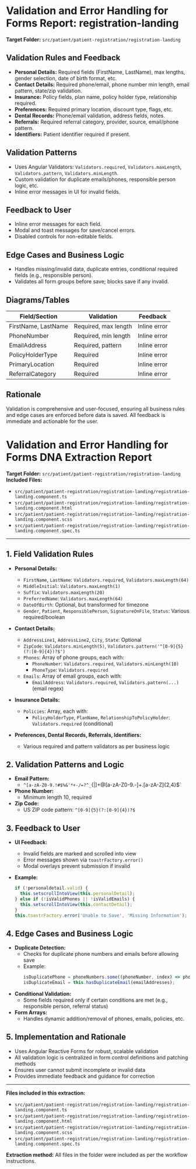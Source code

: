 # Validation and Error Handling for Forms Report: registration-landing

**Target Folder:** `src/patient/patient-registration/registration-landing`

## Validation Rules and Feedback
- **Personal Details:** Required fields (FirstName, LastName), max lengths, gender selection, date of birth format, etc.
- **Contact Details:** Required phone/email, phone number min length, email pattern, state/zip validation.
- **Insurance:** Policy fields, plan name, policy holder type, relationship required.
- **Preferences:** Required primary location, discount type, flags, etc.
- **Dental Records:** Phone/email validation, address fields, notes.
- **Referrals:** Required referral category, provider, source, email/phone pattern.
- **Identifiers:** Patient identifier required if present.

## Validation Patterns
- Uses Angular Validators: `Validators.required`, `Validators.maxLength`, `Validators.pattern`, `Validators.minLength`.
- Custom validation for duplicate emails/phones, responsible person logic, etc.
- Inline error messages in UI for invalid fields.

## Feedback to User
- Inline error messages for each field.
- Modal and toast messages for save/cancel errors.
- Disabled controls for non-editable fields.

## Edge Cases and Business Logic
- Handles missing/invalid data, duplicate entries, conditional required fields (e.g., responsible person).
- Validates all form groups before save; blocks save if any invalid.

## Diagrams/Tables
| Field/Section | Validation | Feedback |
|---------------|------------|----------|
| FirstName, LastName | Required, max length | Inline error |
| PhoneNumber | Required, min length | Inline error |
| EmailAddress | Required, pattern | Inline error |
| PolicyHolderType | Required | Inline error |
| PrimaryLocation | Required | Inline error |
| ReferralCategory | Required | Inline error |

## Rationale
Validation is comprehensive and user-focused, ensuring all business rules and edge cases are enforced before data is saved. All feedback is immediate and actionable for the user.
# Validation and Error Handling for Forms DNA Extraction Report

**Target Folder:** `src/patient/patient-registration/registration-landing`
**Included Files:**
- `src/patient/patient-registration/registration-landing/registration-landing.component.ts`
- `src/patient/patient-registration/registration-landing/registration-landing.component.html`
- `src/patient/patient-registration/registration-landing/registration-landing.component.scss`
- `src/patient/patient-registration/registration-landing/registration-landing.component.spec.ts`

---

## 1. Field Validation Rules

- **Personal Details:**
  - `FirstName`, `LastName`: `Validators.required`, `Validators.maxLength(64)`
  - `MiddleInitial`: `Validators.maxLength(1)`
  - `Suffix`: `Validators.maxLength(20)`
  - `PreferredName`: `Validators.maxLength(64)`
  - `DateOfBirth`: Optional, but transformed for timezone
  - `Gender`, `Patient`, `ResponsiblePerson`, `SignatureOnFile`, `Status`: Various required/boolean

- **Contact Details:**
  - `AddressLine1`, `AddressLine2`, `City`, `State`: Optional
  - `ZipCode`: `Validators.minLength(5)`, `Validators.pattern('^[0-9]{5}(?:[0-9]{4})?$')`
  - `Phones`: Array of phone groups, each with:
    - `PhoneNumber`: `Validators.required`, `Validators.minLength(10)`
    - `PhoneType`: `Validators.required`
  - `Emails`: Array of email groups, each with:
    - `EmailAddress`: `Validators.required`, `Validators.pattern(...)` (email regex)

- **Insurance Details:**
  - `Policies`: Array, each with:
    - `PolicyHolderType`, `PlanName`, `RelationshipToPolicyHolder`: `Validators.required` (conditional)

- **Preferences, Dental Records, Referrals, Identifiers:**
  - Various required and pattern validators as per business logic

## 2. Validation Patterns and Logic

- **Email Pattern:**
  - `^[a-zA-Z0-9.!#$%&'*+-/=?^_`{|]+@[a-zA-Z0-9.-]+.[a-zA-Z]{2,4}$`
- **Phone Number:**
  - Minimum length 10, required
- **Zip Code:**
  - US ZIP code pattern: `^[0-9]{5}(?:[0-9]{4})?$`

## 3. Feedback to User

- **UI Feedback:**
  - Invalid fields are marked and scrolled into view
  - Error messages shown via `toastrFactory.error()`
  - Modal overlays prevent submission if invalid

- **Example:**
  ```typescript
  if (!personaldetail.valid) {
    this.setscrollIntoView(this.personalDetail);
  } else if (!isValidPhones || !isValidEmails) {
    this.setscrollIntoView(this.contactDetail);
  }
  this.toastrFactory.error('Unable to Save', 'Missing Information');
  ```

## 4. Edge Cases and Business Logic

- **Duplicate Detection:**
  - Checks for duplicate phone numbers and emails before allowing save
  - Example:
    ```typescript
    isDuplicatePhone = phoneNumbers.some((phoneNumber, index) => phoneNumbers.indexOf(phoneNumber, index + 1) !== -1);
    isDuplicateEmail = this.hasDuplicateEmail(emailAddresses);
    ```
- **Conditional Validation:**
  - Some fields required only if certain conditions are met (e.g., responsible person, referral status)
- **Form Arrays:**
  - Handles dynamic addition/removal of phones, emails, policies, etc.

## 5. Implementation and Rationale

- Uses Angular Reactive Forms for robust, scalable validation
- All validation logic is centralized in form control definitions and patching methods
- Ensures user cannot submit incomplete or invalid data
- Provides immediate feedback and guidance for correction

---

**Files included in this extraction:**
- `src/patient/patient-registration/registration-landing/registration-landing.component.ts`
- `src/patient/patient-registration/registration-landing/registration-landing.component.html`
- `src/patient/patient-registration/registration-landing/registration-landing.component.scss`
- `src/patient/patient-registration/registration-landing/registration-landing.component.spec.ts`

**Extraction method:** All files in the folder were included as per the workflow instructions.

